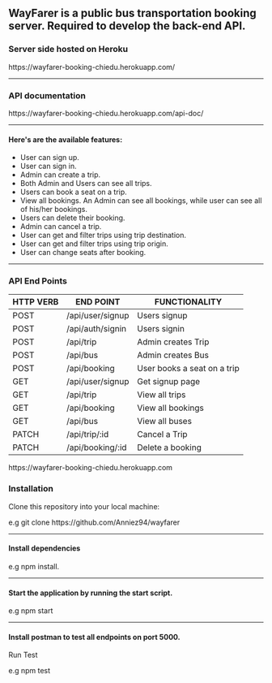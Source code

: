 <h2>WayFarer is a public bus transportation booking server. Required to develop the back-end API.</h2>

<h3>Server side hosted on Heroku</h3>
https://wayfarer-booking-chiedu.herokuapp.com/
<hr>

<h3>API documentation</h3>
https://wayfarer-booking-chiedu.herokuapp.com/api-doc/
<hr>

<h4>Here's are the available features:</h4>
<ul>
<li>User can sign up.</li>
<li>User can sign in.</li>
<li>Admin can create a trip.</li>
<li> Both Admin and Users can see all trips.</li>
<li> Users can book a seat on a trip.</li>
<li> View all bookings. An Admin can see all bookings, while user can see all of his/her bookings.</li>
<li> Users can delete their booking.</li>
<li> Admin can cancel a trip.</li>
<li> User can get and filter trips using trip destination.</li>
<li> User can get and filter trips using trip origin.</li>
<li> User can change seats after booking.</li>
</ul>
<hr>

<h3> API End Points</h3>
<table>
<thead>
<tr>
<th>HTTP VERB</th>
<th>END POINT</th>
<th>FUNCTIONALITY</th>
</tr>
</thead>
<tr>
<td>POST</td>
<td>/api/user/signup</td>
<td>Users signup</td>
</tr>

<tr>
<td>POST</td>
<td>/api/auth/signin</td>
<td>Users signin</td>
</tr>

<tr>
<td>POST</td>
<td>/api/trip</td>
<td>Admin creates Trip</td>
</tr>

<tr>
<td>POST</td>
<td>/api/bus</td>
<td>Admin creates Bus</td>
</tr>

<tr>
<td>POST</td>
<td>/api/booking</td>
<td>User books a seat on a trip</td>
</tr>

<tr>
<td>GET</td>
<td>/api/user/signup</td>
<td>Get signup page</td>
</tr>

<tr>
<td>GET</td>
<td>/api/trip</td>
<td>View all trips</td>
</tr>

<tr>
<td>GET</td>
<td>/api/booking</td>
<td>View all bookings</td>
</tr>

<tr>
<td>GET</td>
<td>/api/bus</td>
<td>View all buses</td>
</tr>

<tr>
<td>PATCH</td>
<td>/api/trip/:id</td>
<td>Cancel a Trip</td>
</tr>

<tr>
<td>PATCH</td>
<td>/api/booking/:id</td>
<td>Delete a booking</td>
</tr>

<tbody>
</tbody>

</table>
<p>https://wayfarer-booking-chiedu.herokuapp.com</p>

<h3>Installation</h3>
Clone this repository into your local machine:
<p>e.g git clone https://github.com/Anniez94/wayfarer</p>
<hr>
<h4>Install dependencies</h4>
<p>e.g npm install.</p>
<hr>
<h4>Start the application by running the start script.</h4>
<p>e.g npm start</p>
<hr>
<h4>Install postman to test all endpoints on port 5000.</h4>
Run Test
<p>e.g npm test</p>